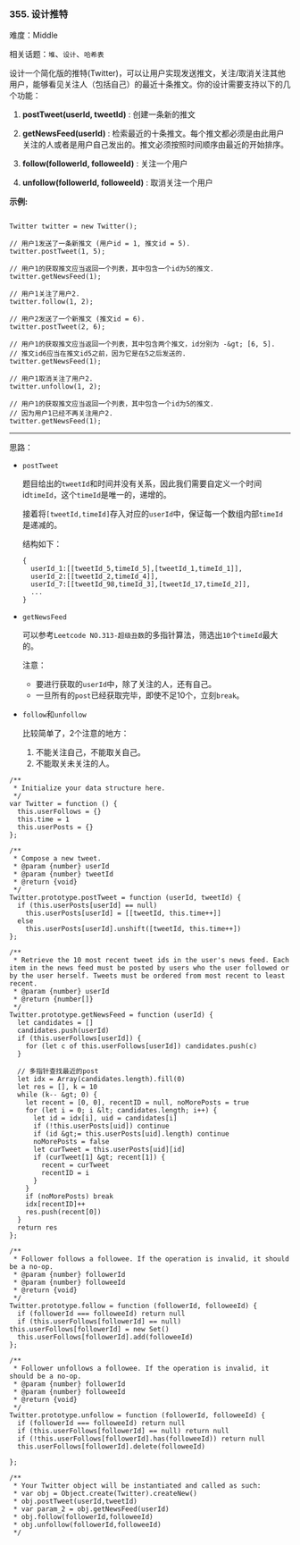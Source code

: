 ### 355. 设计推特

难度：Middle

相关话题：`堆`、`设计`、`哈希表`

设计一个简化版的推特(Twitter)，可以让用户实现发送推文，关注/取消关注其他用户，能够看见关注人（包括自己）的最近十条推文。你的设计需要支持以下的几个功能：





1.  **postTweet(userId, tweetId)** : 创建一条新的推文

2.  **getNewsFeed(userId)** : 检索最近的十条推文。每个推文都必须是由此用户关注的人或者是用户自己发出的。推文必须按照时间顺序由最近的开始排序。

3.  **follow(followerId, followeeId)** : 关注一个用户

4.  **unfollow(followerId, followeeId)** : 取消关注一个用户





 **示例:** 





```

Twitter twitter = new Twitter();

// 用户1发送了一条新推文 (用户id = 1, 推文id = 5).
twitter.postTweet(1, 5);

// 用户1的获取推文应当返回一个列表，其中包含一个id为5的推文.
twitter.getNewsFeed(1);

// 用户1关注了用户2.
twitter.follow(1, 2);

// 用户2发送了一个新推文 (推文id = 6).
twitter.postTweet(2, 6);

// 用户1的获取推文应当返回一个列表，其中包含两个推文，id分别为 -&gt; [6, 5].
// 推文id6应当在推文id5之前，因为它是在5之后发送的.
twitter.getNewsFeed(1);

// 用户1取消关注了用户2.
twitter.unfollow(1, 2);

// 用户1的获取推文应当返回一个列表，其中包含一个id为5的推文.
// 因为用户1已经不再关注用户2.
twitter.getNewsFeed(1);

```


-----

思路：

* `postTweet`

    题目给出的`tweetId`和时间并没有关系，因此我们需要自定义一个时间id`timeId`，这个`timeId`是唯一的，递增的。

    接着将`[tweetId,timeId]`存入对应的`userId`中，保证每一个数组内部`timeId`是递减的。
    
    结构如下：
    
    ```
    {
      userId_1:[[tweetId_5,timeId_5],[tweetId_1,timeId_1]],
      userId_2:[[tweetId_2,timeId_4]],
      userId_7:[[tweetId_98,timeId_3],[tweetId_17,timeId_2]],
      ...
    }
    ```

* `getNewsFeed`

    可以参考`Leetcode NO.313-超级丑数`的多指针算法，筛选出`10`个`timeId`最大的。
    
    注意： 
    * 要进行获取的`userId`中，除了关注的人，还有自己。
    * 一旦所有的`post`已经获取完毕，即使不足10个，立刻`break`。

* `follow`和`unfollow`

    比较简单了，2个注意的地方：
    
    1. 不能关注自己，不能取关自己。
    2. 不能取关未关注的人。


```
/**
 * Initialize your data structure here.
 */
var Twitter = function () {
  this.userFollows = {}
  this.time = 1
  this.userPosts = {}
};

/**
 * Compose a new tweet.
 * @param {number} userId
 * @param {number} tweetId
 * @return {void}
 */
Twitter.prototype.postTweet = function (userId, tweetId) {
  if (this.userPosts[userId] == null)
    this.userPosts[userId] = [[tweetId, this.time++]]
  else
    this.userPosts[userId].unshift([tweetId, this.time++])
};

/**
 * Retrieve the 10 most recent tweet ids in the user's news feed. Each item in the news feed must be posted by users who the user followed or by the user herself. Tweets must be ordered from most recent to least recent.
 * @param {number} userId
 * @return {number[]}
 */
Twitter.prototype.getNewsFeed = function (userId) {
  let candidates = []
  candidates.push(userId)
  if (this.userFollows[userId]) {
    for (let c of this.userFollows[userId]) candidates.push(c)
  }

  // 多指针查找最近的post
  let idx = Array(candidates.length).fill(0)
  let res = [], k = 10
  while (k-- &gt; 0) {
    let recent = [0, 0], recentID = null, noMorePosts = true
    for (let i = 0; i &lt; candidates.length; i++) {
      let id = idx[i], uid = candidates[i]
      if (!this.userPosts[uid]) continue
      if (id &gt;= this.userPosts[uid].length) continue
      noMorePosts = false
      let curTweet = this.userPosts[uid][id]
      if (curTweet[1] &gt; recent[1]) {
        recent = curTweet
        recentID = i
      }
    }
    if (noMorePosts) break
    idx[recentID]++
    res.push(recent[0])
  }
  return res
};

/**
 * Follower follows a followee. If the operation is invalid, it should be a no-op.
 * @param {number} followerId
 * @param {number} followeeId
 * @return {void}
 */
Twitter.prototype.follow = function (followerId, followeeId) {
  if (followerId === followeeId) return null
  if (this.userFollows[followerId] == null) this.userFollows[followerId] = new Set()
  this.userFollows[followerId].add(followeeId)
};

/**
 * Follower unfollows a followee. If the operation is invalid, it should be a no-op.
 * @param {number} followerId
 * @param {number} followeeId
 * @return {void}
 */
Twitter.prototype.unfollow = function (followerId, followeeId) {
  if (followerId === followeeId) return null
  if (this.userFollows[followerId] == null) return null
  if (!this.userFollows[followerId].has(followeeId)) return null
  this.userFollows[followerId].delete(followeeId)

};

/**
 * Your Twitter object will be instantiated and called as such:
 * var obj = Object.create(Twitter).createNew()
 * obj.postTweet(userId,tweetId)
 * var param_2 = obj.getNewsFeed(userId)
 * obj.follow(followerId,followeeId)
 * obj.unfollow(followerId,followeeId)
 */



```

